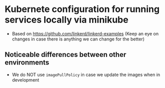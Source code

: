 # Kubernete configuration for running services locally via minikube

- Based on https://github.com/linkerd/linkerd-examples  (Keep an eye on changes in case there is anything we can change for the better)

## Noticeable differences between other environments

- We do NOT use `imagePullPolicy` in case we update the images when in development